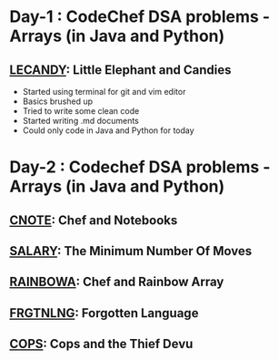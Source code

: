 # Day-1 : CodeChef DSA problems - Arrays (in Java and Python)
##  [LECANDY](https://www.codechef.com/problems/LECANDY): Little Elephant and Candies
  * Started using terminal for git and vim editor
  * Basics brushed up
  * Tried to write some clean code
  * Started writing .md documents
  * Could only code in Java and Python for today
# Day-2 : Codechef DSA problems - Arrays (in Java and Python)
##  [CNOTE](https://www.codechef.com/problems/CNOTE): Chef and Notebooks
##  [SALARY](https://www.codechef.com/problems/SALARY): The Minimum Number Of Moves
##  [RAINBOWA](https://www.codechef.com/problems/RAINBOWA): Chef and Rainbow Array
##  [FRGTNLNG](https://www.codechef.com/problems/FRGTNLNG): Forgotten Language
##  [COPS](https://www.codechef.com/problems/COPS): Cops and the Thief Devu
